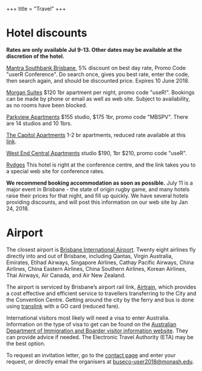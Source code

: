+++
title = "Travel"
+++

# Hotel discounts

**Rates are only available Jul 9-13. Other dates may be available at the discretion of the hotel.**

[Mantra Southbank Brisbane](https://www.mantra.com.au/queensland/brisbane-and-surrounds/south-bank/accommodation/hotels/mantra-south-bank/), 5% discount on best day rate, Promo Code "userR Conference". Do search once, gives you best rate, enter the code, then search again, and should be discounted price. Expires 10 June 2018.

[Morgan Suites](http://morgansuites.com.au/ms/) $120 1br apartment per night, promo code "useR!". Bookings can be made by phone or email as well as web site. Subject to availability, as no rooms have been blocked. 

[Parkview Apartments](http://parkviewapartments.com.au) $155 studio,  $175 1br, promo code "MBSPV".  There are 14 studios and 10 1brs.

[The Capitol Apartments](http://www.thecapitolapartments.com.au) 1-2 br apartments, reduced rate available at this [link](http://www.thecapitolapartments.com.au/corporate-partners).

[West End Central Apartments](https://www.westendcentral.com.au) studio $190, 1br $210, promo code "useR".

[Rydges](https://www.rydges.com/private-page/user-conference/) This hotel is right at the conference centre, and the link takes you to a special web site for conference rates.

**We recommend booking accommodation as soon as possible.** July 11 is a major event in Brisbane - the state of origin rugby game, and many hotels raise their prices for that night, and fill up quickly. We have several hotels providing discounts, and will post this information on our web site by Jan 24, 2018. 

# Airport

The closest airport is [Brisbane International Airport](http://www.bne.com.au). Twenty eight airlines fly directly into and out of Brisbane, including Qantas, Virgin Australia, Emirates, Etihad Airways, Singapore Airlines, Cathay Pacific Airways, China Airlines, China Eastern Airlines, China Southern Airlines, Korean Airlines, Thai Airways, Air Canada, and Air New Zealand.

The airport is serviced by Brisbane’s airport rail link, [Airtrain](https://airtrain.com.au), which provides a cost effective and efficient service to travellers transferring to the City and the Convention Centre. Getting around the city by the ferry and bus is done using [translink](https://translink.com.au) with a GO card (reduced fare). 

International visitors most likely will need a visa to enter Australia. Information on the type of visa to get can be found on the [Australian Department of Immigration and Boarder visitor information website](http://www.homeaffairs.gov.au/Trav/Visi/Visi). They can provide advice if needed. The Electronic Travel Authority (ETA) may be the best option.

To request an invitation letter, go to the [contact page](contact) and enter your request, or directly email the organisers at buseco-user2018@monash.edu.

